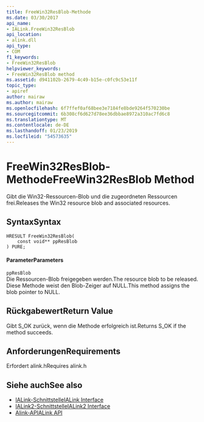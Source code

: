 ```yaml
---
title: FreeWin32ResBlob-Methode
ms.date: 03/30/2017
api_name:
- IALink.FreeWin32ResBlob
api_location:
- alink.dll
api_type:
- COM
f1_keywords:
- FreeWin32ResBlob
helpviewer_keywords:
- FreeWin32ResBlob method
ms.assetid: d941102b-2679-4c49-b15e-c0fc9c53e11f
topic_type:
- apiref
author: mairaw
ms.author: mairaw
ms.openlocfilehash: 6f7ffef0af68bee3e7184fe8bde9264f570230be
ms.sourcegitcommit: 6b308cf6d627d78ee36dbbae8972a310ac7fd6c8
ms.translationtype: MT
ms.contentlocale: de-DE
ms.lasthandoff: 01/23/2019
ms.locfileid: "54573635"
---
```

# <a name="freewin32resblob-method"></a><span data-ttu-id="02e6b-102">FreeWin32ResBlob-Methode</span><span class="sxs-lookup"><span data-stu-id="02e6b-102">FreeWin32ResBlob Method</span></span>
<span data-ttu-id="02e6b-103">Gibt die Win32-Ressourcen-Blob und die zugeordneten Ressourcen frei.</span><span class="sxs-lookup"><span data-stu-id="02e6b-103">Releases the Win32 resource blob and associated resources.</span></span>  
  
## <a name="syntax"></a><span data-ttu-id="02e6b-104">Syntax</span><span class="sxs-lookup"><span data-stu-id="02e6b-104">Syntax</span></span>  
  
```  
HRESULT FreeWin32ResBlob(  
    const void** ppResBlob  
) PURE;  
```  
  
#### <a name="parameters"></a><span data-ttu-id="02e6b-105">Parameter</span><span class="sxs-lookup"><span data-stu-id="02e6b-105">Parameters</span></span>  
 `ppResBlob`  
 <span data-ttu-id="02e6b-106">Die Ressourcen-Blob freigegeben werden.</span><span class="sxs-lookup"><span data-stu-id="02e6b-106">The resource blob to be released.</span></span> <span data-ttu-id="02e6b-107">Diese Methode weist den Blob-Zeiger auf NULL.</span><span class="sxs-lookup"><span data-stu-id="02e6b-107">This method assigns the blob pointer to NULL.</span></span>  
  
## <a name="return-value"></a><span data-ttu-id="02e6b-108">Rückgabewert</span><span class="sxs-lookup"><span data-stu-id="02e6b-108">Return Value</span></span>  
 <span data-ttu-id="02e6b-109">Gibt S_OK zurück, wenn die Methode erfolgreich ist.</span><span class="sxs-lookup"><span data-stu-id="02e6b-109">Returns S_OK if the method succeeds.</span></span>  
  
## <a name="requirements"></a><span data-ttu-id="02e6b-110">Anforderungen</span><span class="sxs-lookup"><span data-stu-id="02e6b-110">Requirements</span></span>  
 <span data-ttu-id="02e6b-111">Erfordert alink.h</span><span class="sxs-lookup"><span data-stu-id="02e6b-111">Requires alink.h</span></span>  
  
## <a name="see-also"></a><span data-ttu-id="02e6b-112">Siehe auch</span><span class="sxs-lookup"><span data-stu-id="02e6b-112">See also</span></span>
- [<span data-ttu-id="02e6b-113">IALink-Schnittstelle</span><span class="sxs-lookup"><span data-stu-id="02e6b-113">IALink Interface</span></span>](../../../../docs/framework/unmanaged-api/alink/ialink-interface.md)
- [<span data-ttu-id="02e6b-114">IALink2-Schnittstelle</span><span class="sxs-lookup"><span data-stu-id="02e6b-114">IALink2 Interface</span></span>](../../../../docs/framework/unmanaged-api/alink/ialink2-interface.md)
- [<span data-ttu-id="02e6b-115">Alink-API</span><span class="sxs-lookup"><span data-stu-id="02e6b-115">ALink API</span></span>](../../../../docs/framework/unmanaged-api/alink/index.md)
